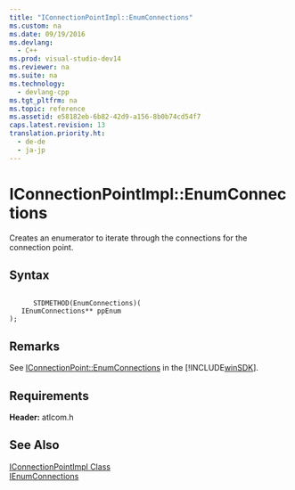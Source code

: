 ```yaml
---
title: "IConnectionPointImpl::EnumConnections"
ms.custom: na
ms.date: 09/19/2016
ms.devlang: 
  - C++
ms.prod: visual-studio-dev14
ms.reviewer: na
ms.suite: na
ms.technology: 
  - devlang-cpp
ms.tgt_pltfrm: na
ms.topic: reference
ms.assetid: e58182eb-6b82-42d9-a156-8b0b74cd54f7
caps.latest.revision: 13
translation.priority.ht: 
  - de-de
  - ja-jp
---
```

# IConnectionPointImpl::EnumConnections
Creates an enumerator to iterate through the connections for the connection point.  
  
## Syntax  
  
```  
  
      STDMETHOD(EnumConnections)(  
   IEnumConnections** ppEnum   
);  
```  
  
## Remarks  
 See [IConnectionPoint::EnumConnections](http://msdn.microsoft.com/library/windows/desktop/ms680755) in the [!INCLUDE[winSDK](../vs140/includes/winSDK_md.md)].  
  
## Requirements  
 **Header:** atlcom.h  
  
## See Also  
 [IConnectionPointImpl Class](../vs140/IConnectionPointImpl-Class.md)   
 [IEnumConnections](http://msdn.microsoft.com/library/windows/desktop/ms682237)